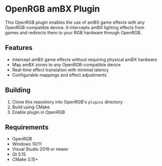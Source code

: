 # OpenRGB amBX Plugin

This OpenRGB plugin enables the use of amBX game effects with any OpenRGB-compatible device. It intercepts amBX lighting effects from games and redirects them to your RGB hardware through OpenRGB.

## Features

- Intercept amBX game effects without requiring physical amBX hardware
- Map amBX zones to any OpenRGB-compatible device
- Real-time effect translation with minimal latency
- Configurable mappings and effect adjustments

## Building

1. Clone this repository into OpenRGB's `plugins` directory
2. Build using CMake
3. Enable plugin in OpenRGB

## Requirements

- OpenRGB
- Windows 10/11
- Visual Studio 2019 or newer
- Qt 5.15
- CMake 3.15+